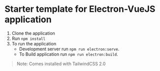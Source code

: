 # Starter template for Electron-VueJS application

1. Clone the application
2. Run ``` npm install ```
3. To run the application
    - Development server run ``` npm run electron:serve ```.
    - To Build application run ``` npm run electron:build ```.

> Note: Comes installed with TailwindCSS 2.0